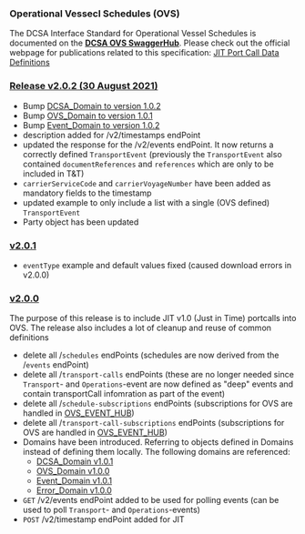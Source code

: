 ### Operational Vessecl Schedules (OVS)

The DCSA Interface Standard for Operational Vessel Schedules is documented on the [**DCSA OVS SwaggerHub**](https://app.swaggerhub.com/apis/dcsaorg/DCSA_OVS).
Please check out the official webpage for publications related to this specification:
[JIT Port Call Data Definitions](https://dcsa.org/standards/jit-port-call-data-definitions)

### [Release v2.0.2 (30 August 2021)](https://app.swaggerhub.com/apis/dcsaorg/DCSA_OVS/2.0.2)

- Bump [DCSA_Domain to version 1.0.2](https://github.com/dcsaorg/DCSA-OpenAPI/blob/master/domain/dcsa/dcsa_domain_v1.0.2.yaml)
- Bump [OVS_Domain to version 1.0.1](https://github.com/dcsaorg/DCSA-OpenAPI/blob/master/domain/ovs/ovs_domain_v1.0.1.yaml)
- Bump [Event_Domain to version 1.0.2](https://github.com/dcsaorg/DCSA-OpenAPI/blob/master/domain/event/event_domain_v1.0.2.yaml)
- description added for /v2/timestamps endPoint
- updated the response for the /v2/events endPoint. It now returns a correctly defined `TransportEvent` (previously the `TransportEvent` also contained `documentReferences` and `references` which are only to be included in T&T)
- `carrierServiceCode` and `carrierVoyageNumber` have been added as mandatory fields to the timestamp
- updated example to only include a list with a single (OVS defined) `TransportEvent`
- Party object has been updated

### [v2.0.1](https://app.swaggerhub.com/apis/dcsaorg/DCSA_OVS/2.0.1)

- `eventType` example and default values fixed (caused download errors in v2.0.0)

### [v2.0.0](https://app.swaggerhub.com/apis/dcsaorg/DCSA_OVS/2.0.0)
The purpose of this release is to include JIT v1.0 (Just in Time) portcalls into OVS. The release also includes a lot of cleanup and reuse of common definitions

- delete all /`schedules` endPoints (schedules are now derived from the /`events` endPoint)
- delete all /`transport-calls` endPoints (these are no longer needed since `Transport`- and `Operations`-event are now defined as "deep" events and contain transportCall infomration as part of the event)
- delete all /`schedule-subscriptions` endPoints (subscriptions for OVS are handled in [OVS_EVENT_HUB](https://app.swaggerhub.com/apis/dcsaorg/OVS_EVENT_HUB))
- delete all /`transport-call-subscriptions` endPoints (subscriptions for OVS are handled in [OVS_EVENT_HUB](https://app.swaggerhub.com/apis/dcsaorg/OVS_EVENT_HUB))
- Domains have been introduced. Referring to objects defined in Domains  instead of defining them locally. The following domains are referenced:
  - [DCSA_Domain v1.0.1](https://github.com/dcsaorg/DCSA-OpenAPI/blob/master/domain/dcsa/dcsa_domain_v1.0.1.yaml)
  - [OVS_Domain v1.0.0](https://github.com/dcsaorg/DCSA-OpenAPI/blob/master/domain/ovs/ovs_domain_v1.0.0.yaml)
  - [Event_Domain v1.0.1](https://github.com/dcsaorg/DCSA-OpenAPI/blob/master/domain/event/event_domain_v1.0.1.yaml)
  - [Error_Domain v1.0.0](https://github.com/dcsaorg/DCSA-OpenAPI/blob/master/domain/error/error_domain_v1.0.0.yaml)
- `GET` /v2/events endPoint added to be used for polling events (can be used to poll `Transport`- and `Operations`-events)
- `POST` /v2/timestamp endPoint added for JIT
